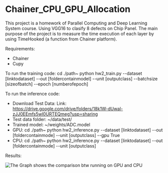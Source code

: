 # Chainer_CPU_GPU_Allocation
This project is a homework of Parallel Computing and Deep Learning System course. Using VGG16 to clasify 8 defects on Chip Panel.
The main purpose of the project is to measure the time execution of each layer by using TimeHooked (a function from Chainer platform).

Requirements:
+ Chainer
+ Cupy

To run the training code:
  cd ./path~
  python hw2_train.py --dataset [linktodataset] --out [foldercontainmodel] --unit [outputclass] --batchsize [sizeofbatch] --epoch [numberofepoch]

To run the inference code:
+ Download Test Data:
  Link: https://drive.google.com/drive/folders/18k1W-dUwal-zJJ0EEmfs5wl0URTEQmeg?usp=sharing
+ Test data folder:
  ~/data/test/
+ Trained model:
  ~/weights/ADC.model
+ GPU:
  cd ./path~
  python hw2_inference.py --dataset [linktodataset] --out [foldercontainmode] --unit [outputclass] --gpu True
+ CPU:
  cd ./path~
  python hw2_inference.py --dataset [linktodataset] --out [foldercontainmode] --unit [outputclass] 
  
Results:

![The Graph shows the comparison btw running on GPU and CPU](https://github.com/MrPhu/Chainer_CPU_GPU_Allocation/blob/master/results/comparison_result.PNG)
